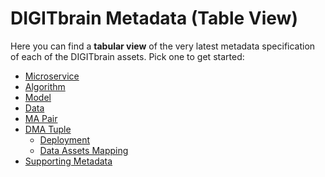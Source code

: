 # DIGITbrain Metadata (Table View)

Here you can find a **tabular view** of the very latest metadata
specification of each of the DIGITbrain assets. Pick one to get started:

- [Microservice](microservice)
- [Algorithm](algorithm)
- [Model](model)
- [Data](data)
- [MA Pair](ma_pair)
- [DMA Tuple](dma_tuple)
    - [Deployment](deployment)
    - [Data Assets Mapping](dataassetsmapping)
- [Supporting Metadata](supporting_metadata)